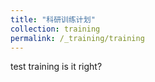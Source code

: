 ```yaml
---
title: "科研训练计划"
collection: training
permalink: /_training/training
---
```



test training is it right?
